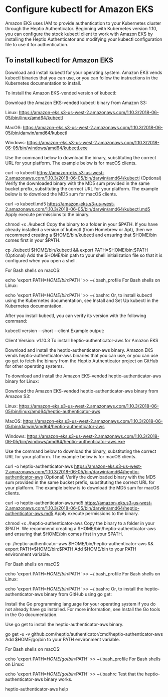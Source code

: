 # Configure kubectl for Amazon EKS
Amazon EKS uses IAM to provide authentication to your Kubernetes cluster through the Heptio Authenticator. Beginning with Kubernetes version 1.10, you can configure the stock kubectl client to work with Amazon EKS by installing the Heptio Authenticator and modifying your kubectl configuration file to use it for authentication.

## To install kubectl for Amazon EKS

Download and install kubectl for your operating system. Amazon EKS vends kubectl binaries that you can use, or you can follow the instructions in the Kubernetes documentation to install.

To install the Amazon EKS-vended version of kubectl:

Download the Amazon EKS-vended kubectl binary from Amazon S3:

Linux: https://amazon-eks.s3-us-west-2.amazonaws.com/1.10.3/2018-06-05/bin/linux/amd64/kubectl

MacOS: https://amazon-eks.s3-us-west-2.amazonaws.com/1.10.3/2018-06-05/bin/darwin/amd64/kubectl

Windows: https://amazon-eks.s3-us-west-2.amazonaws.com/1.10.3/2018-06-05/bin/windows/amd64/kubectl.exe

Use the command below to download the binary, substituting the correct URL for your platform. The example below is for macOS clients.

curl -o kubectl https://amazon-eks.s3-us-west-2.amazonaws.com/1.10.3/2018-06-05/bin/darwin/amd64/kubectl
(Optional) Verify the downloaded binary with the MD5 sum provided in the same bucket prefix, substituting the correct URL for your platform. The example below is to download the MD5 sum for macOS clients.

curl -o kubectl.md5 https://amazon-eks.s3-us-west-2.amazonaws.com/1.10.3/2018-06-05/bin/darwin/amd64/kubectl.md5
Apply execute permissions to the binary.

chmod +x ./kubectl
Copy the binary to a folder in your $PATH. If you have already installed a version of kubectl (from Homebrew or Apt), then we recommend creating a $HOME/bin/kubectl and ensuring that $HOME/bin comes first in your $PATH.

cp ./kubectl $HOME/bin/kubectl && export PATH=$HOME/bin:$PATH
(Optional) Add the $HOME/bin path to your shell initialization file so that it is configured when you open a shell.

For Bash shells on macOS:

echo 'export PATH=$HOME/bin:$PATH' >> ~/.bash_profile
For Bash shells on Linux:

echo 'export PATH=$HOME/bin:$PATH' >> ~/.bashrc
Or, to install kubectl using the Kubernetes documentation, see Install and Set Up kubectl in the Kubernetes documentation.

After you install kubectl, you can verify its version with the following command:

kubectl version --short --client
Example output:

Client Version: v1.10.3
To install heptio-authenticator-aws for Amazon EKS

Download and install the heptio-authenticator-aws binary. Amazon EKS vends heptio-authenticator-aws binaries that you can use, or you can use go get to fetch the binary from the Heptio Authenticator project on GitHub for other operating systems.

To download and install the Amazon EKS-vended heptio-authenticator-aws binary for Linux:

Download the Amazon EKS-vended heptio-authenticator-aws binary from Amazon S3:

Linux: https://amazon-eks.s3-us-west-2.amazonaws.com/1.10.3/2018-06-05/bin/linux/amd64/heptio-authenticator-aws

MacOS: https://amazon-eks.s3-us-west-2.amazonaws.com/1.10.3/2018-06-05/bin/darwin/amd64/heptio-authenticator-aws

Windows: https://amazon-eks.s3-us-west-2.amazonaws.com/1.10.3/2018-06-05/bin/windows/amd64/heptio-authenticator-aws.exe

Use the command below to download the binary, substituting the correct URL for your platform. The example below is for macOS clients.

curl -o heptio-authenticator-aws https://amazon-eks.s3-us-west-2.amazonaws.com/1.10.3/2018-06-05/bin/darwin/amd64/heptio-authenticator-aws
(Optional) Verify the downloaded binary with the MD5 sum provided in the same bucket prefix, substituting the correct URL for your platform. The example below is to download the MD5 sum for macOS clients.

curl -o heptio-authenticator-aws.md5 https://amazon-eks.s3-us-west-2.amazonaws.com/1.10.3/2018-06-05/bin/darwin/amd64/heptio-authenticator-aws.md5
Apply execute permissions to the binary.

chmod +x ./heptio-authenticator-aws
Copy the binary to a folder in your $PATH. We recommend creating a $HOME/bin/heptio-authenticator-aws and ensuring that $HOME/bin comes first in your $PATH.

cp ./heptio-authenticator-aws $HOME/bin/heptio-authenticator-aws && export PATH=$HOME/bin:$PATH
Add $HOME/bin to your PATH environment variable.

For Bash shells on macOS:

echo 'export PATH=$HOME/bin:$PATH' >> ~/.bash_profile
For Bash shells on Linux:

echo 'export PATH=$HOME/bin:$PATH' >> ~/.bashrc
Or, to install the heptio-authenticator-aws binary from GitHub using go get:

Install the Go programming language for your operating system if you do not already have go installed. For more information, see Install the Go tools in the Go documentation.

Use go get to install the heptio-authenticator-aws binary.

go get -u -v github.com/heptio/authenticator/cmd/heptio-authenticator-aws
Add $HOME/go/bin to your PATH environment variable.

For Bash shells on macOS:

echo 'export PATH=$HOME/go/bin:$PATH' >> ~/.bash_profile
For Bash shells on Linux:

echo 'export PATH=$HOME/go/bin:$PATH' >> ~/.bashrc
Test that the heptio-authenticator-aws binary works.

heptio-authenticator-aws help
